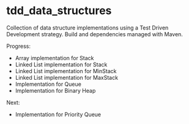 # tdd_data_structures
Collection of data structure implementations using a Test Driven Development strategy. Build and dependencies managed with Maven.


Progress:

  - Array implementation for Stack
  - Linked List implementation for Stack
  - Linked List implementation for MinStack
  - Linked List implementation for MaxStack
  - Implementation for Queue
  - Implementation for Binary Heap

Next:
  - Implementation for Priority Queue
